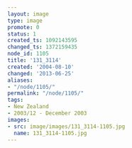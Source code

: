 ```yaml
---
layout: image
type: image
promote: 0
status: 1
created_ts: 1092143595
changed_ts: 1372159435
node_id: 1105
title: '131_3114'
created: '2004-08-10'
changed: '2013-06-25'
aliases:
- "/node/1105/"
permalink: "/node/1105/"
tags:
- New Zealand
- 2003/12 - December 2003
images:
- src: image/images/131_3114-1105.jpg
  name: 131_3114-1105.jpg
---
```


